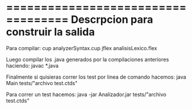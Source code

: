 ===================================
Descrpcion para construir la salida
===================================

Para compilar:
cup analyzerSyntax.cup
jflex analisisLexico.flex

Luego compilar los .java generados por la compilaciones anteriores haciendo:
javac *.java

Finalmente si quisieras correr los test por linea de comando hacemos:
java Main tests/"archivo test.ctds"

Para correr un test hacemos:
java -jar Analizador.jar tests/"archivo test.ctds" 
